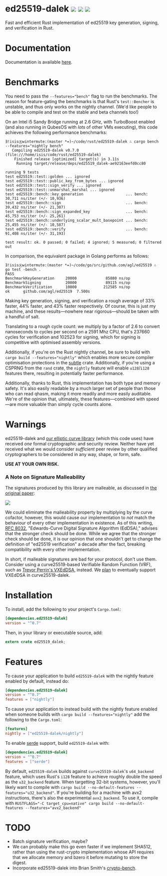 # ed25519-dalek [![](https://img.shields.io/crates/v/ed25519-dalek.svg)](https://crates.io/crates/ed25519-dalek) [![](https://docs.rs/ed25519-dalek/badge.svg)](https://docs.rs/ed25519-dalek) [![](https://travis-ci.org/dalek-cryptography/ed25519-dalek.svg?branch=master)](https://travis-ci.org/dalek-cryptography/ed25519-dalek?branch=master)

Fast and efficient Rust implementation of ed25519 key generation, signing, and
verification in Rust.

# Documentation

Documentation is available [here](https://docs.rs/ed25519-dalek).

# Benchmarks

You need to pass the `--features="bench"` flag to run the benchmarks.  The
reason for feature-gating the benchmarks is that Rust's `test::Bencher` is
unstable, and thus only works on the nightly channel.  (We'd like people to be
able to compile and test on the stable and beta channels too!)

On an Intel i5 Sandy Bridge running at 2.6 GHz, with TurboBoost enabled (and
also running in QubesOS with *lots* of other VMs executing), this code
achieves the following performance benchmarks:

    ∃!isisⒶwintermute:(master *=)~/code/rust/ed25519-dalek ∴ cargo bench --features="nightly bench"
       Compiling ed25519-dalek v0.7.0 (file:///home/isis/code/rust/ed25519-dalek)
        Finished release [optimized] target(s) in 3.11s
         Running target/release/deps/ed25519_dalek-ae92163eefd0cc80

    running 9 tests
    test ed25519::test::golden ... ignored
    test ed25519::test::public_key_from_bytes ... ignored
    test ed25519::test::sign_verify ... ignored
    test ed25519::test::unmarshal_marshal ... ignored
    test ed25519::bench::key_generation                   ... bench:      30,711 ns/iter (+/- 10,936)
    test ed25519::bench::sign                             ... bench:      39,432 ns/iter (+/- 21,387)
    test ed25519::bench::sign_expanded_key                ... bench:      45,753 ns/iter (+/- 25,261)
    test ed25519::bench::underlying_scalar_mult_basepoint ... bench:      25,455 ns/iter (+/- 10,587)
    test ed25519::bench::verify                           ... bench:      91,408 ns/iter (+/- 31,193)

    test result: ok. 0 passed; 0 failed; 4 ignored; 5 measured; 0 filtered out

In comparison, the equivalent package in Golang performs as follows:

    ∃!isisⒶwintermute:(master *=)~/code/go/src/github.com/agl/ed25519 ∴ go test -bench .
    PASS
    BenchmarkKeyGeneration     20000             85880 ns/op
    BenchmarkSigning           20000             89115 ns/op
    BenchmarkVerification      10000            212585 ns/op
    ok      github.com/agl/ed25519  7.500s

Making key generation, signing, and verification a rough average of 33%
faster, 44% faster, and 43% faster respectively.  Of course, this
is just my machine, and these results—nowhere near rigorous—should be taken
with a handful of salt.

Translating to a rough cycle count: we multiply by a factor of 2.6 to convert
nanoseconds to cycles per second on a 2591 Mhz CPU, that's 237660 cycles for
verification and 102523 for signing, which for signing is competitive
with optimised assembly versions.

Additionally, if you're on the Rust nightly channel, be sure to build with
`cargo build --features="nightly"` which enables more secure compiler
optimisation protections in the
[subtle](https://github.com/dalek-cryptography/subtle) crate.  Additionally, if
you're using a CSPRNG from the `rand` crate, the `nightly` feature will enable
`u128`/`i128` features there, resulting in potentially faster performance.

Additionally, thanks to Rust, this implementation has both type and memory
safety.  It's also easily readable by a much larger set of people than those who
can read qhasm, making it more readily and more easily auditable.  We're of
the opinion that, ultimately, these features—combined with speed—are more
valuable than simply cycle counts alone.

# Warnings

ed25519-dalek and
[our elliptic curve library](https://github.com/dalek-cryptography/curve25519-dalek)
(which this code uses) have received *one* formal cryptographic and security
review.  Neither have yet received what we would consider *sufficient* peer
review by other qualified cryptographers to be considered in any way, shape,
or form, safe.

**USE AT YOUR OWN RISK.**


### A Note on Signature Malleability

The signatures produced by this library are malleable, as discussed in
[the original paper](https://ed25519.cr.yp.to/ed25519-20110926.pdf):

![](https://github.com/dalek-cryptography/ed25519-dalek/blob/master/res/ed25519-malleability.png)

We could eliminate the malleability property by multiplying by the curve
cofactor, however, this would cause our implementation to *not* match the
behaviour of every other implementation in existence.  As of this writing,
[RFC 8032](https://tools.ietf.org/html/rfc8032), "Edwards-Curve Digital
Signature Algorithm (EdDSA)," advises that the stronger check should be done.
While we agree that the stronger check should be done, it is our opinion that
one shouldn't get to change the definition of "ed25519 verification" a decade
after the fact, breaking compatibility with every other implementation.

In short, if malleable signatures are bad for your protocol, don't use them.
Consider using a curve25519-based Verifiable Random Function (VRF), such as
[Trevor Perrin's VXEdDSA](https://www.whispersystems.org/docs/specifications/xeddsa/),
instead.  We
[plan](https://github.com/dalek-cryptography/curve25519-dalek/issues/9) to
eventually support VXEdDSA in curve25519-dalek.

# Installation

To install, add the following to your project's `Cargo.toml`:

```toml
[dependencies.ed25519-dalek]
version = "^0.7"
```

Then, in your library or executable source, add:

```rust
extern crate ed25519_dalek;
```

# Features

To cause your application to build `ed25519-dalek` with the nightly feature
enabled by default, instead do:

```toml
[dependencies.ed25519-dalek]
version = "^0.7"
features = ["nightly"]
```

To cause your application to instead build with the nightly feature enabled
when someone builds with `cargo build --features="nightly"` add the following
to the `Cargo.toml`:

```toml
[features]
nightly = ["ed25519-dalek/nightly"]
```

To enable [serde](https://serde.rs) support, build `ed25519-dalek` with:

```toml
[dependencies.ed25519-dalek]
version = "^0.7"
features = ["serde"]
```

By default, `ed25519-dalek` builds against `curve25519-dalek`'s `u64_backend`
feature, which uses Rust's `i128` feature to achieve roughly double the speed as
the `u32_backend` feature.  When targetting 32-bit systems, however, you'll
likely want to compile with
 `cargo build --no-default-features --features="u32_backend"`.
If you're building for a machine with avx2 instructions, there's also the
experimental `avx2_backend`.  To use it, compile with
`RUSTFLAGS="-C target_cpu=native" cargo build --no-default-features --features="avx2_backend"`

# TODO

 * Batch signature verification, maybe?
 * We can probably make this go even faster if we implement SHA512,
   rather than using the rust-crypto implementation whose API requires
   that we allocate memory and bzero it before mutating to store the
   digest.
 * Incorporate ed25519-dalek into Brian Smith's
   [crypto-bench](https://github.com/briansmith/crypto-bench).
